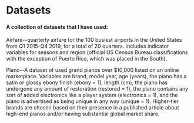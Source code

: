 # Datasets
#### A collection of datasets that I have used:

Airfare--quarterly airfare for the 100 busiest airports in the United States from Q1 2015-Q4 2019, for a total of 20 quarters. Includes indicator variables for seasons and region (official US Census Bureau classifications with the exception of Puerto Rico, which was placed in the South).

Piano--A dataset of used grand pianos over $10,000 listed on an online marketplace. Variables are brand, model year, age (years), the piano has a satin or glossy ebony finish (ebony = 1), length (cm), the piano has undergone any amount of restoration (restored = 1), the piano contains any sort of added electronics like a player system (electronics = 1), and the piano is advertised as being unique in any way (unique = 1). Higher-tier brands are chosen based on their presence in a published article about high-end pianos and/or having substantial global market share.
